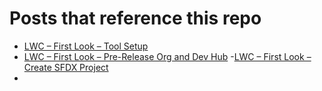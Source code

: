 # Posts that reference this repo

-   [LWC – First Look – Tool Setup](https://wipdeveloper.com/lwc-first-look-tool-setup/)
-   [LWC – First Look – Pre-Release Org and Dev Hub](https://wipdeveloper.com/lwc-first-look-pre-release-org-and-dev-hub/) -[LWC – First Look – Create SFDX Project](https://wipdeveloper.com/lwc-first-look-create-sfdx-project/)
-
